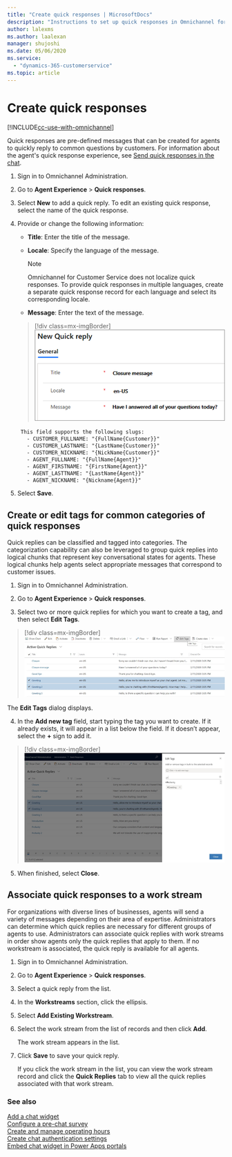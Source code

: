 ```yaml
---
title: "Create quick responses | MicrosoftDocs"
description: "Instructions to set up quick responses in Omnichannel for Customer Service."
author: lalexms
ms.author: laalexan
manager: shujoshi
ms.date: 05/06/2020
ms.service: 
  - "dynamics-365-customerservice"
ms.topic: article
---
```


# Create quick responses

[!INCLUDE[cc-use-with-omnichannel](../../includes/cc-use-with-omnichannel.md)]

Quick responses are pre-defined messages that can be created for agents to quickly reply to common questions by customers. For information about the agent's quick response experience, see [Send quick responses in the chat](../agent/agent-usd/left-control-panel.md#send-quick-replies-in-the-chat).  

1. Sign in to Omnichannel Administration.
2. Go to **Agent Experience** > **Quick responses**.
3. Select **New** to add a quick reply. To edit an existing quick response, select the name of the quick response.
4. Provide or change the following information:

    - **Title**: Enter the title of the message.
    - **Locale**: Specify the language of the message.
    
        > [!NOTE]
        > Omnichannel for Customer Service does not localize quick responses. To provide quick responses in multiple languages, create a separate quick response record for each language and select its corresponding locale.

    - **Message**: Enter the text of the message.

    > [!div class=mx-imgBorder]
    > ![Create a quick reply](../media/oc-create-a-quick-reply.png "Create a quick reply")

        This field supports the following slugs: 
          - CUSTOMER_FULLNAME: "{FullName{Customer}}"
          - CUSTOMER_LASTNAME: "{LastName{Customer}}"
          - CUSTOMER_NICKNAME: "{NickName{Customer}}"
          - AGENT_FULLNAME: "{FullName{Agent}}"
          - AGENT_FIRSTNAME: "{FirstName{Agent}}"
          - AGENT_LASTTNAME: "{LastName{Agent}}"
          - AGENT_NICKNAME: "{Nickname{Agent}}"

6. Select **Save**.

## Create or edit tags for common categories of quick responses

Quick replies can be classified and tagged into categories. The categorization capability can also be leveraged to group quick replies into logical chunks that represent key conversational states for agents. These logical chunks help agents select appropriate messages that correspond to customer issues.

1. Sign in to Omnichannel Administration.

2. Go to **Agent Experience** > **Quick responses**.

3. Select two or more quick replies for which you want to create a tag, and then select **Edit Tags**.

> [!div class=mx-imgBorder]
> ![Create a quick reply](../media/oc-active-quick-replies.png "Create a quick reply")

  The **Edit Tags** dialog displays.

4. In the **Add new tag** field, start typing the tag you want to create. If it already exists, it will appear in a list below the field. If it doesn’t appear, select the **+** sign to add it.

> [!div class=mx-imgBorder]
> ![Add a tag](../media/oc-quick-reply-add-tag.png "Add a tag")

5. When finished, select **Close**.

## Associate quick responses to a work stream

For organizations with diverse lines of businesses, agents will send a variety of messages depending on their area of expertise. Administrators can determine which quick replies are necessary for different groups of agents to use. Administrators can associate quick replies with work streams in order show agents only the quick replies that apply to them. If no workstream is associated, the quick reply is available for all agents. 

1. Sign in to Omnichannel Administration.

2. Go to **Agent Experience** > **Quick responses**.

3. Select a quick reply from the list.

4. In the **Workstreams** section, click the ellipsis.

5. Select **Add Existing Workstream**.

6. Select the work stream from the list of records and then click **Add**.

   The work stream appears in the list.

7. Click **Save** to save your quick reply.

   If you click the work stream in the list, you can view the work stream record and click the **Quick Replies** tab to view all the quick replies associated with that work stream.
 
### See also

[Add a chat widget](add-chat-widget.md) <br>
[Configure a pre-chat survey](configure-pre-chat-survey.md) <br>
[Create and manage operating hours](create-operating-hours.md) <br>
[Create chat authentication settings](create-chat-auth-settings.md) <br>
[Embed chat widget in Power Apps portals](embed-chat-widget-portal.md)
